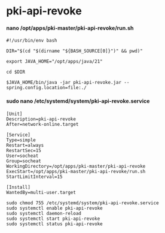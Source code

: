 # pki-api-revoke

#### nano /opt/apps/pki-master/pki-api-revoke/run.sh

```text
#!/usr/bin/env bash

DIR="$(cd "$(dirname "${BASH_SOURCE[0]}")" && pwd)"

export JAVA_HOME="/opt/apps/java/21"

cd $DIR

$JAVA_HOME/bin/java -jar pki-api-revoke.jar --spring.config.location=file:./
```

#### sudo nano /etc/systemd/system/pki-api-revoke.service

```text
[Unit]
Description=pki-api-revoke
After=network-online.target

[Service]
Type=simple
Restart=always
RestartSec=15
User=socheat
Group=socheat
WorkingDirectory=/opt/apps/pki-master/pki-api-revoke
ExecStart=/opt/apps/pki-master/pki-api-revoke/run.sh
StartLimitInterval=15

[Install]
WantedBy=multi-user.target
```

```shell
sudo chmod 755 /etc/systemd/system/pki-api-revoke.service
sudo systemctl enable pki-api-revoke
sudo systemctl daemon-reload
sudo systemctl start pki-api-revoke
sudo systemctl status pki-api-revoke
```